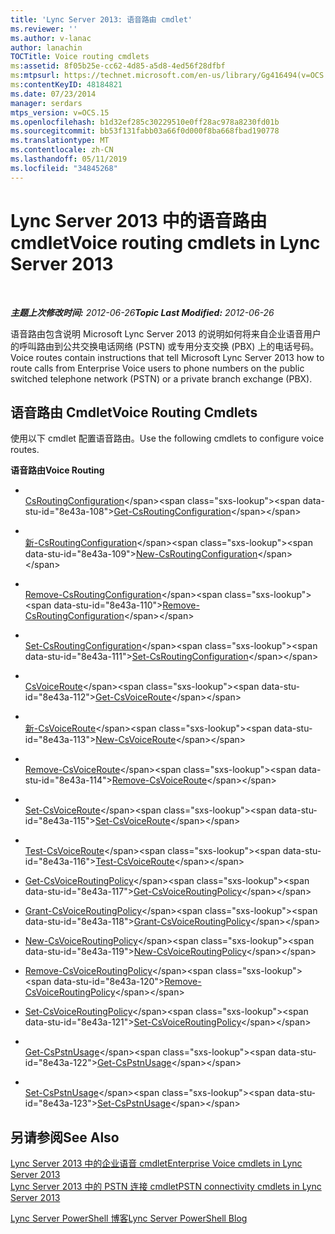 ```yaml
---
title: 'Lync Server 2013: 语音路由 cmdlet'
ms.reviewer: ''
ms.author: v-lanac
author: lanachin
TOCTitle: Voice routing cmdlets
ms:assetid: 8f05b25e-cc62-4d85-a5d8-4ed56f28dfbf
ms:mtpsurl: https://technet.microsoft.com/en-us/library/Gg416494(v=OCS.15)
ms:contentKeyID: 48184821
ms.date: 07/23/2014
manager: serdars
mtps_version: v=OCS.15
ms.openlocfilehash: b1d32ef285c30229510e0ff28ac978a8230fd01b
ms.sourcegitcommit: bb53f131fabb03a66f0d000f8ba668fbad190778
ms.translationtype: MT
ms.contentlocale: zh-CN
ms.lasthandoff: 05/11/2019
ms.locfileid: "34845268"
---
```

<div data-xmlns="http://www.w3.org/1999/xhtml">

<div class="topic" data-xmlns="http://www.w3.org/1999/xhtml" data-msxsl="urn:schemas-microsoft-com:xslt" data-cs="http://msdn.microsoft.com/en-us/">

<div data-asp="http://msdn2.microsoft.com/asp">

# <a name="voice-routing-cmdlets-in-lync-server-2013"></a><span data-ttu-id="8e43a-102">Lync Server 2013 中的语音路由 cmdlet</span><span class="sxs-lookup"><span data-stu-id="8e43a-102">Voice routing cmdlets in Lync Server 2013</span></span>

</div>

<div id="mainSection">

<div id="mainBody">

<span> </span>

<span data-ttu-id="8e43a-103">_**主题上次修改时间:** 2012-06-26_</span><span class="sxs-lookup"><span data-stu-id="8e43a-103">_**Topic Last Modified:** 2012-06-26_</span></span>

<span data-ttu-id="8e43a-104">语音路由包含说明 Microsoft Lync Server 2013 的说明如何将来自企业语音用户的呼叫路由到公共交换电话网络 (PSTN) 或专用分支交换 (PBX) 上的电话号码。</span><span class="sxs-lookup"><span data-stu-id="8e43a-104">Voice routes contain instructions that tell Microsoft Lync Server 2013 how to route calls from Enterprise Voice users to phone numbers on the public switched telephone network (PSTN) or a private branch exchange (PBX).</span></span>

<div>

## <a name="voice-routing-cmdlets"></a><span data-ttu-id="8e43a-105">语音路由 Cmdlet</span><span class="sxs-lookup"><span data-stu-id="8e43a-105">Voice Routing Cmdlets</span></span>

<span data-ttu-id="8e43a-106">使用以下 cmdlet 配置语音路由。</span><span class="sxs-lookup"><span data-stu-id="8e43a-106">Use the following cmdlets to configure voice routes.</span></span>

<span data-ttu-id="8e43a-107">**语音路由**</span><span class="sxs-lookup"><span data-stu-id="8e43a-107">**Voice Routing**</span></span>

  - <span></span>  
    <span data-ttu-id="8e43a-108">[CsRoutingConfiguration](https://technet.microsoft.com/en-us/library/Gg425851(v=OCS.15))</span><span class="sxs-lookup"><span data-stu-id="8e43a-108">[Get-CsRoutingConfiguration](https://technet.microsoft.com/en-us/library/Gg425851(v=OCS.15))</span></span>

  - <span></span>  
    <span data-ttu-id="8e43a-109">[新-CsRoutingConfiguration](https://technet.microsoft.com/en-us/library/Gg399056(v=OCS.15))</span><span class="sxs-lookup"><span data-stu-id="8e43a-109">[New-CsRoutingConfiguration](https://technet.microsoft.com/en-us/library/Gg399056(v=OCS.15))</span></span>

  - <span></span>  
    <span data-ttu-id="8e43a-110">[Remove-CsRoutingConfiguration](https://technet.microsoft.com/en-us/library/Gg398643(v=OCS.15))</span><span class="sxs-lookup"><span data-stu-id="8e43a-110">[Remove-CsRoutingConfiguration](https://technet.microsoft.com/en-us/library/Gg398643(v=OCS.15))</span></span>

  - <span></span>  
    <span data-ttu-id="8e43a-111">[Set-CsRoutingConfiguration](https://technet.microsoft.com/en-us/library/Gg412811(v=OCS.15))</span><span class="sxs-lookup"><span data-stu-id="8e43a-111">[Set-CsRoutingConfiguration](https://technet.microsoft.com/en-us/library/Gg412811(v=OCS.15))</span></span>

<!-- end list -->

  - <span></span>  
    <span data-ttu-id="8e43a-112">[CsVoiceRoute](https://technet.microsoft.com/en-us/library/Gg425926(v=OCS.15))</span><span class="sxs-lookup"><span data-stu-id="8e43a-112">[Get-CsVoiceRoute](https://technet.microsoft.com/en-us/library/Gg425926(v=OCS.15))</span></span>

  - <span></span>  
    <span data-ttu-id="8e43a-113">[新-CsVoiceRoute](https://technet.microsoft.com/en-us/library/Gg398197(v=OCS.15))</span><span class="sxs-lookup"><span data-stu-id="8e43a-113">[New-CsVoiceRoute](https://technet.microsoft.com/en-us/library/Gg398197(v=OCS.15))</span></span>

  - <span></span>  
    <span data-ttu-id="8e43a-114">[Remove-CsVoiceRoute](https://technet.microsoft.com/en-us/library/Gg398468(v=OCS.15))</span><span class="sxs-lookup"><span data-stu-id="8e43a-114">[Remove-CsVoiceRoute](https://technet.microsoft.com/en-us/library/Gg398468(v=OCS.15))</span></span>

  - <span></span>  
    <span data-ttu-id="8e43a-115">[Set-CsVoiceRoute](https://technet.microsoft.com/en-us/library/Gg412893(v=OCS.15))</span><span class="sxs-lookup"><span data-stu-id="8e43a-115">[Set-CsVoiceRoute](https://technet.microsoft.com/en-us/library/Gg412893(v=OCS.15))</span></span>

  - <span></span>  
    <span data-ttu-id="8e43a-116">[Test-CsVoiceRoute](https://technet.microsoft.com/en-us/library/Gg425873(v=OCS.15))</span><span class="sxs-lookup"><span data-stu-id="8e43a-116">[Test-CsVoiceRoute](https://technet.microsoft.com/en-us/library/Gg425873(v=OCS.15))</span></span>

<!-- end list -->

  - <span data-ttu-id="8e43a-117">[Get-CsVoiceRoutingPolicy](https://technet.microsoft.com/en-us/library/JJ204940(v=OCS.15))</span><span class="sxs-lookup"><span data-stu-id="8e43a-117">[Get-CsVoiceRoutingPolicy](https://technet.microsoft.com/en-us/library/JJ204940(v=OCS.15))</span></span>

  - <span data-ttu-id="8e43a-118">[Grant-CsVoiceRoutingPolicy](https://technet.microsoft.com/en-us/library/JJ205141(v=OCS.15))</span><span class="sxs-lookup"><span data-stu-id="8e43a-118">[Grant-CsVoiceRoutingPolicy](https://technet.microsoft.com/en-us/library/JJ205141(v=OCS.15))</span></span>

  - <span data-ttu-id="8e43a-119">[New-CsVoiceRoutingPolicy](https://technet.microsoft.com/en-us/library/JJ205135(v=OCS.15))</span><span class="sxs-lookup"><span data-stu-id="8e43a-119">[New-CsVoiceRoutingPolicy](https://technet.microsoft.com/en-us/library/JJ205135(v=OCS.15))</span></span>

  - <span data-ttu-id="8e43a-120">[Remove-CsVoiceRoutingPolicy](https://technet.microsoft.com/en-us/library/JJ204799(v=OCS.15))</span><span class="sxs-lookup"><span data-stu-id="8e43a-120">[Remove-CsVoiceRoutingPolicy](https://technet.microsoft.com/en-us/library/JJ204799(v=OCS.15))</span></span>

  - <span data-ttu-id="8e43a-121">[Set-CsVoiceRoutingPolicy](https://technet.microsoft.com/en-us/library/JJ205313(v=OCS.15))</span><span class="sxs-lookup"><span data-stu-id="8e43a-121">[Set-CsVoiceRoutingPolicy](https://technet.microsoft.com/en-us/library/JJ205313(v=OCS.15))</span></span>

<!-- end list -->

  - <span></span>  
    <span data-ttu-id="8e43a-122">[Get-CsPstnUsage](https://technet.microsoft.com/en-us/library/Gg412734(v=OCS.15))</span><span class="sxs-lookup"><span data-stu-id="8e43a-122">[Get-CsPstnUsage](https://technet.microsoft.com/en-us/library/Gg412734(v=OCS.15))</span></span>

  - <span></span>  
    <span data-ttu-id="8e43a-123">[Set-CsPstnUsage](https://technet.microsoft.com/en-us/library/Gg399069(v=OCS.15))</span><span class="sxs-lookup"><span data-stu-id="8e43a-123">[Set-CsPstnUsage](https://technet.microsoft.com/en-us/library/Gg399069(v=OCS.15))</span></span>

</div>

<div>

## <a name="see-also"></a><span data-ttu-id="8e43a-124">另请参阅</span><span class="sxs-lookup"><span data-stu-id="8e43a-124">See Also</span></span>


[<span data-ttu-id="8e43a-125">Lync Server 2013 中的企业语音 cmdlet</span><span class="sxs-lookup"><span data-stu-id="8e43a-125">Enterprise Voice cmdlets in Lync Server 2013</span></span>](lync-server-2013-enterprise-voice-cmdlets.md)  
[<span data-ttu-id="8e43a-126">Lync Server 2013 中的 PSTN 连接 cmdlet</span><span class="sxs-lookup"><span data-stu-id="8e43a-126">PSTN connectivity cmdlets in Lync Server 2013</span></span>](lync-server-2013-pstn-connectivity-cmdlets.md)  


[<span data-ttu-id="8e43a-127">Lync Server PowerShell 博客</span><span class="sxs-lookup"><span data-stu-id="8e43a-127">Lync Server PowerShell Blog</span></span>](http://go.microsoft.com/fwlink/p/?linkid=203150)  
  

</div>

</div>

<span> </span>

</div>

</div>

</div>

